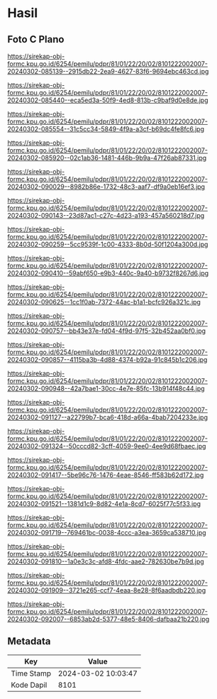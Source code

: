 # Hasil

## Foto C Plano

https://sirekap-obj-formc.kpu.go.id/6254/pemilu/pdpr/81/01/22/20/02/8101222002007-20240302-085139--2915db22-2ea9-4627-83f6-9694ebc463cd.jpg

https://sirekap-obj-formc.kpu.go.id/6254/pemilu/pdpr/81/01/22/20/02/8101222002007-20240302-085440--eca5ed3a-50f9-4ed8-813b-c9baf9d0e8de.jpg

https://sirekap-obj-formc.kpu.go.id/6254/pemilu/pdpr/81/01/22/20/02/8101222002007-20240302-085554--31c5cc34-5849-4f9a-a3cf-b69dc4fe8fc6.jpg

https://sirekap-obj-formc.kpu.go.id/6254/pemilu/pdpr/81/01/22/20/02/8101222002007-20240302-085920--02c1ab36-1481-446b-9b9a-47f26ab87331.jpg

https://sirekap-obj-formc.kpu.go.id/6254/pemilu/pdpr/81/01/22/20/02/8101222002007-20240302-090029--8982b86e-1732-48c3-aaf7-df9a0eb16ef3.jpg

https://sirekap-obj-formc.kpu.go.id/6254/pemilu/pdpr/81/01/22/20/02/8101222002007-20240302-090143--23d87ac1-c27c-4d23-a193-457a560218d7.jpg

https://sirekap-obj-formc.kpu.go.id/6254/pemilu/pdpr/81/01/22/20/02/8101222002007-20240302-090259--5cc9539f-1c00-4333-8b0d-50f1204a300d.jpg

https://sirekap-obj-formc.kpu.go.id/6254/pemilu/pdpr/81/01/22/20/02/8101222002007-20240302-090410--59abf650-e9b3-440c-9a40-b9732f8267d6.jpg

https://sirekap-obj-formc.kpu.go.id/6254/pemilu/pdpr/81/01/22/20/02/8101222002007-20240302-090625--1cc1f0ab-7372-44ac-b1a1-bcfc926a321c.jpg

https://sirekap-obj-formc.kpu.go.id/6254/pemilu/pdpr/81/01/22/20/02/8101222002007-20240302-090757--bb43e37e-fd04-4f9d-97f5-32b452aa0bf0.jpg

https://sirekap-obj-formc.kpu.go.id/6254/pemilu/pdpr/81/01/22/20/02/8101222002007-20240302-090857--4115ba3b-4d88-4374-b92a-91c845b1c206.jpg

https://sirekap-obj-formc.kpu.go.id/6254/pemilu/pdpr/81/01/22/20/02/8101222002007-20240302-090948--42a7bae1-30cc-4e7e-85fc-13b914f48c44.jpg

https://sirekap-obj-formc.kpu.go.id/6254/pemilu/pdpr/81/01/22/20/02/8101222002007-20240302-091127--a22799b7-bca6-418d-a66a-4bab7204233e.jpg

https://sirekap-obj-formc.kpu.go.id/6254/pemilu/pdpr/81/01/22/20/02/8101222002007-20240302-091324--50cccd82-3cff-4059-9ee0-4ee9d68fbaec.jpg

https://sirekap-obj-formc.kpu.go.id/6254/pemilu/pdpr/81/01/22/20/02/8101222002007-20240302-091417--5be96c76-1476-4eae-8546-ff583b62d172.jpg

https://sirekap-obj-formc.kpu.go.id/6254/pemilu/pdpr/81/01/22/20/02/8101222002007-20240302-091521--1381d1c9-8d82-4e1a-8cd7-6025f77c5f33.jpg

https://sirekap-obj-formc.kpu.go.id/6254/pemilu/pdpr/81/01/22/20/02/8101222002007-20240302-091719--769461bc-0038-4ccc-a3ea-3659ca538710.jpg

https://sirekap-obj-formc.kpu.go.id/6254/pemilu/pdpr/81/01/22/20/02/8101222002007-20240302-091810--1a0e3c3c-afd8-4fdc-aae2-782630be7b9d.jpg

https://sirekap-obj-formc.kpu.go.id/6254/pemilu/pdpr/81/01/22/20/02/8101222002007-20240302-091909--3721e265-ccf7-4eaa-8e28-8f6aadbdb220.jpg

https://sirekap-obj-formc.kpu.go.id/6254/pemilu/pdpr/81/01/22/20/02/8101222002007-20240302-092007--6853ab2d-5377-48e5-8406-dafbaa21b220.jpg


## Metadata

| Key        | Value               |
| ---------- | ------------------- |
| Time Stamp | 2024-03-02 10:03:47 |
| Kode Dapil | 8101                |



